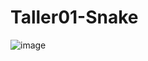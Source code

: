 # Taller01-Snake
![image](https://github.com/rgaibor17/Taller01-Snake/assets/116905918/656c43e1-6e3b-46d5-993a-23d3f2b39dab)

